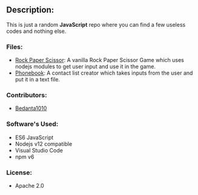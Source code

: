 ## Description:
This is just a random **JavaScript** repo where you can find a few useless codes and nothing else.

### Files:
- <a href="https://github.com/Bedanta1010/Random-JS/tree/main/Code/RockPaperScissor">Rock Paper Scissor</a>: A vanilla Rock Paper Scissor Game which uses nodejs modules to get user input and use it in the game.
- <a href="https://github.com/Bedanta1010/Random-JS/tree/main/Code/Phonebook">Phonebook</a>: A contact list creator which takes inputs from the user and put it in a text file.

### Contributors:
- <a href="https://github.com/Bedanta1010">Bedanta1010</a>

### Software's Used:
- ES6 JavaScript
- Nodejs v12 compatible
- Visual Studio Code
- npm v6

### License:
- Apache 2.0